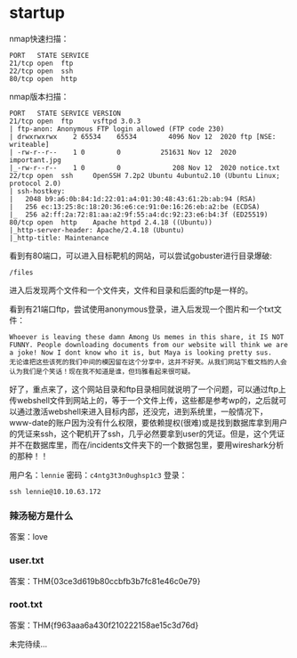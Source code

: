 # startup

nmap快速扫描：
```
PORT   STATE SERVICE
21/tcp open  ftp
22/tcp open  ssh
80/tcp open  http
```

nmap版本扫描：
```
PORT   STATE SERVICE VERSION
21/tcp open  ftp     vsftpd 3.0.3
| ftp-anon: Anonymous FTP login allowed (FTP code 230)
| drwxrwxrwx    2 65534    65534        4096 Nov 12  2020 ftp [NSE: writeable]
| -rw-r--r--    1 0        0          251631 Nov 12  2020 important.jpg
|_-rw-r--r--    1 0        0             208 Nov 12  2020 notice.txt
22/tcp open  ssh     OpenSSH 7.2p2 Ubuntu 4ubuntu2.10 (Ubuntu Linux; protocol 2.0)
| ssh-hostkey: 
|   2048 b9:a6:0b:84:1d:22:01:a4:01:30:48:43:61:2b:ab:94 (RSA)
|   256 ec:13:25:8c:18:20:36:e6:ce:91:0e:16:26:eb:a2:be (ECDSA)
|_  256 a2:ff:2a:72:81:aa:a2:9f:55:a4:dc:92:23:e6:b4:3f (ED25519)
80/tcp open  http    Apache httpd 2.4.18 ((Ubuntu))
|_http-server-header: Apache/2.4.18 (Ubuntu)
|_http-title: Maintenance
```


看到有80端口，可以进入目标靶机的网站，可以尝试gobuster进行目录爆破:
```
/files
```
进入后发现两个文件和一个文件夹，文件和目录和后面的ftp是一样的。

看到有21端口ftp，尝试使用anonymous登录，进入后发现一个图片和一个txt文件：
```
Whoever is leaving these damn Among Us memes in this share, it IS NOT FUNNY. People downloading documents from our website will think we are a joke! Now I dont know who it is, but Maya is looking pretty sus.
无论谁把这些该死的我们中间的模因留在这个分享中，这并不好笑。从我们网站下载文档的人会认为我们是个笑话！现在我不知道是谁，但玛雅看起来很可疑。
```

好了，重点来了，这个网站目录和ftp目录相同就说明了一个问题，可以通过ftp上传webshell文件到网站上的，等于一个文件上传，这些都是参考wp的，之后就可以通过激活webshell来进入目标内部，还没完，进到系统里，一般情况下，www-date的账户因为没有什么权限，要依赖提权(很难)或是找到数据库拿到用户的凭证来ssh，这个靶机开了ssh，几乎必然要拿到user的凭证。但是，这个凭证并不在数据库里，而在/incidents文件夹下的一个数据包里，要用wireshark分析的那种！！

用户名：```lennie```
密码：```c4ntg3t3n0ughsp1c3```
登录：
```
ssh lennie@10.10.63.172
```

### 辣汤秘方是什么
答案：love

### user.txt
答案：THM{03ce3d619b80ccbfb3b7fc81e46c0e79}

### root.txt
答案：THM{f963aaa6a430f210222158ae15c3d76d}

未完待续...